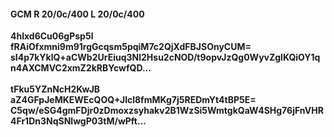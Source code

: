 #### GCM R 20/0c/400 L 20/0c/400
**4hlxd6Cu06gPsp5l**<br/>**fRAiOfxmni9m91rgGcqsm5pqiM7c2QjXdFBJSOnyCUM=**<br/>**sI4p7kYklQ+aCWb2UrEiuq3Nl2Hsu2cNOD/t9opvJzQg0WyvZglKQiOY1qn4AXCMVC2xmZ2kRBYcwfQD...**<br/><br/>
**tFku5YZnNcH2KwJB**<br/>**aZ4GFpJeMKEWEcQOQ+Jlcl8fmMKg7j5REDmYt4tBP5E=**<br/>**C5qw/eSG4gmFDjr0zDmoxzsyhakv2B1WzSi5WmtgkQaW4SHg76jFnVHR4Fr1Dn3NqSNlwgP03tM/wPft...**